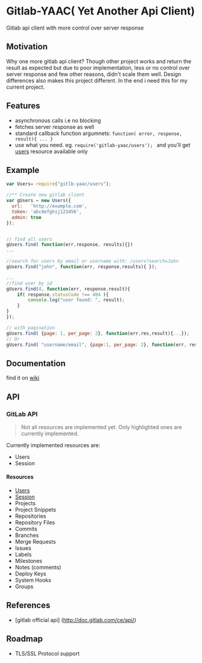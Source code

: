 # Gitlab-YAAC( Yet Another Api Client)

Gitlab api client with more control over server response


Motivation
-------------

Why one more gitlab api client? Though other project works and return the result as expected but due to poor implementation,  less or no control over server response and few other reasons, didn't scale them well. 
Design differences also makes this project different. 
In the end i need this for my current project.

Features
------------

- asynchronous calls i.e no blocking
- fetches server response as well
- standard callback function argumnets:   `function( error, response, result){ ... } `
- use what you need. eg. `require('gitlab-yaac/users'); ` and you'll get [users](http://doc.gitlab.com/ce/api/users.html) resource available only

Example
-------------

``` js
var Users= require("gitlb-yaac/users");

//** Create new gitlab client
var gUsers = new Users({
  url:   'http://example.com',
  token: 'abcdefghij123456',
  admin: true
});


// find all users
gUsers.find( function(err,response, results){})
...

//search for users by email or username with: /users?search=John
gUsers.find("john", function(err, response,results){ });

...
//find user by id
gUsers.find(4, function(err, response,result){ 
	if( response.statusCode !== 404 ){
		console.log("user found: ", result);
	}
}
});

// with pagination
gUsers.find( {page: 1, per_page: 2}, function(err,res,result){...});
// Or
gUsers.find( "username/email", {page:1, per_page: 2}, function(err, res, result){...})

```

Documentation
-------------------

find it on [wiki](https://github.com/sahilsk/Gitlab-YAAC/wiki)

API
-------------

### GitLab API

>  Not all resources are implemented yet. Only highlighted ones are currently implemented.

Currently implemented resources are:

- Users
- Session

#### Resources

- [Users](http://doc.gitlab.com/ce/api/users.html)
- [Session](http://doc.gitlab.com/ce/api/session.html)
- Projects
- Project Snippets
- Repositories
- Repository Files
- Commits
- Branches
- Merge Requests
- Issues
- Labels
- Milestones
- Notes (comments)
- Deploy Keys
- System Hooks
- Groups


References
-----------------

- [gitlab official api] (http://doc.gitlab.com/ce/api/)


Roadmap
-----------

- TLS/SSL Protocol support